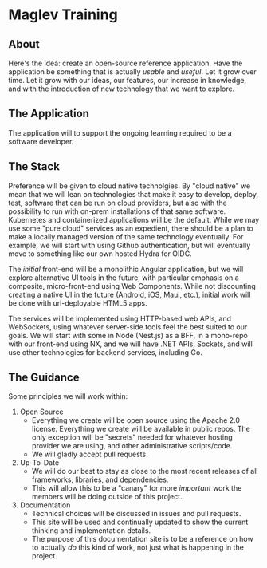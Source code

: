 # Maglev Training

## About

Here's the idea: create an open-source reference application. Have the application be something that is actually _usable_ and _useful_. Let it grow over time. Let it grow with our ideas, our features, our increase in knowledge, and with the introduction of new technology that we want to explore.

## The Application

The application will to support the ongoing learning required to be a software developer.

## The Stack

Preference will be given to cloud native technolgies. By "cloud native" we mean that we will lean on technologies that make it easy to develop, deploy, test, software that can be run on cloud providers, but also with the possibility to run with on-prem installations of that same software. Kubernetes and containerized applications will be the default. While we may use some "pure cloud" services as an expedient, there should be a plan to make a locally managed version of the same technology eventually. For example, we will start with using Github authentication, but will eventually move to something like our own hosted Hydra for OIDC.

The _initial_ front-end will be a monolithic Angular application, but we will explore alternative UI tools in the future, with particular emphasis on a composite, micro-front-end using Web Components. While not discounting creating a native UI in the future (Android, iOS, Maui, etc.), initial work will be done with url-deployable HTML5 apps.

The services will be implemented using HTTP-based web APIs, and WebSockets, using whatever server-side tools feel the best suited to our goals. We will start with some in Node (Nest.js) as a BFF, in a mono-repo with our front-end using NX, and we will have .NET APIs, Sockets, and will use other technologies for backend services, including Go.

## The Guidance

Some principles we will work within:

1. Open Source
   - Everything we create will be open source using the Apache 2.0 license. Everything we create will be available in public repos. The only exception will be "secrets" needed for whatever hosting provider we are using, and other administrative scripts/code.
   - We will gladly accept pull requests.
2. Up-To-Date
   - We will do our best to stay as close to the most recent releases of all frameworks, libraries, and dependencies.
   - This will allow this to be a "canary" for more _important_ work the members will be doing outside of this project.
3. Documentation
   - Technical choices will be discussed in issues and pull requests.
   - This site will be used and continually updated to show the current thinking and implementation details.
   - The purpose of this documentation site is to be a reference on how to actually _do_ this kind of work, not just what is happening in the project.
